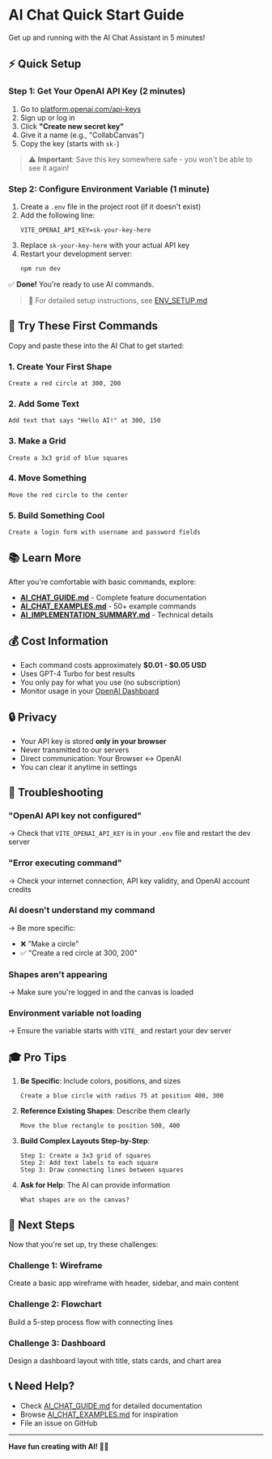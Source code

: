 # AI Chat Quick Start Guide

Get up and running with the AI Chat Assistant in 5 minutes!

## ⚡ Quick Setup

### Step 1: Get Your OpenAI API Key (2 minutes)

1. Go to [platform.openai.com/api-keys](https://platform.openai.com/api-keys)
2. Sign up or log in
3. Click **"Create new secret key"**
4. Give it a name (e.g., "CollabCanvas")
5. Copy the key (starts with `sk-`)

> ⚠️ **Important**: Save this key somewhere safe - you won't be able to see it again!

### Step 2: Configure Environment Variable (1 minute)

1. Create a `.env` file in the project root (if it doesn't exist)
2. Add the following line:
   ```env
   VITE_OPENAI_API_KEY=sk-your-key-here
   ```
3. Replace `sk-your-key-here` with your actual API key
4. Restart your development server:
   ```bash
   npm run dev
   ```

✅ **Done!** You're ready to use AI commands.

> 📖 For detailed setup instructions, see [ENV_SETUP.md](./ENV_SETUP.md)

## 🎯 Try These First Commands

Copy and paste these into the AI Chat to get started:

### 1. Create Your First Shape
```
Create a red circle at 300, 200
```

### 2. Add Some Text
```
Add text that says "Hello AI!" at 300, 150
```

### 3. Make a Grid
```
Create a 3x3 grid of blue squares
```

### 4. Move Something
```
Move the red circle to the center
```

### 5. Build Something Cool
```
Create a login form with username and password fields
```

## 📚 Learn More

After you're comfortable with basic commands, explore:

- **[AI_CHAT_GUIDE.md](./AI_CHAT_GUIDE.md)** - Complete feature documentation
- **[AI_CHAT_EXAMPLES.md](./AI_CHAT_EXAMPLES.md)** - 50+ example commands
- **[AI_IMPLEMENTATION_SUMMARY.md](./AI_IMPLEMENTATION_SUMMARY.md)** - Technical details

## 💰 Cost Information

- Each command costs approximately **$0.01 - $0.05 USD**
- Uses GPT-4 Turbo for best results
- You only pay for what you use (no subscription)
- Monitor usage in your [OpenAI Dashboard](https://platform.openai.com/usage)

## 🔒 Privacy

- Your API key is stored **only in your browser**
- Never transmitted to our servers
- Direct communication: Your Browser ↔ OpenAI
- You can clear it anytime in settings

## 🐛 Troubleshooting

### "OpenAI API key not configured"
→ Check that `VITE_OPENAI_API_KEY` is in your `.env` file and restart the dev server

### "Error executing command"
→ Check your internet connection, API key validity, and OpenAI account credits

### AI doesn't understand my command
→ Be more specific:
- ❌ "Make a circle"
- ✅ "Create a red circle at 300, 200"

### Shapes aren't appearing
→ Make sure you're logged in and the canvas is loaded

### Environment variable not loading
→ Ensure the variable starts with `VITE_` and restart your dev server

## 🎓 Pro Tips

1. **Be Specific**: Include colors, positions, and sizes
   ```
   Create a blue circle with radius 75 at position 400, 300
   ```

2. **Reference Existing Shapes**: Describe them clearly
   ```
   Move the blue rectangle to position 500, 400
   ```

3. **Build Complex Layouts Step-by-Step**:
   ```
   Step 1: Create a 3x3 grid of squares
   Step 2: Add text labels to each square
   Step 3: Draw connecting lines between squares
   ```

4. **Ask for Help**: The AI can provide information
   ```
   What shapes are on the canvas?
   ```

## 🚀 Next Steps

Now that you're set up, try these challenges:

### Challenge 1: Wireframe
Create a basic app wireframe with header, sidebar, and main content

### Challenge 2: Flowchart
Build a 5-step process flow with connecting lines

### Challenge 3: Dashboard
Design a dashboard layout with title, stats cards, and chart area

## 📞 Need Help?

- Check [AI_CHAT_GUIDE.md](./AI_CHAT_GUIDE.md) for detailed documentation
- Browse [AI_CHAT_EXAMPLES.md](./AI_CHAT_EXAMPLES.md) for inspiration
- File an issue on GitHub

---

**Have fun creating with AI! 🎨✨**

